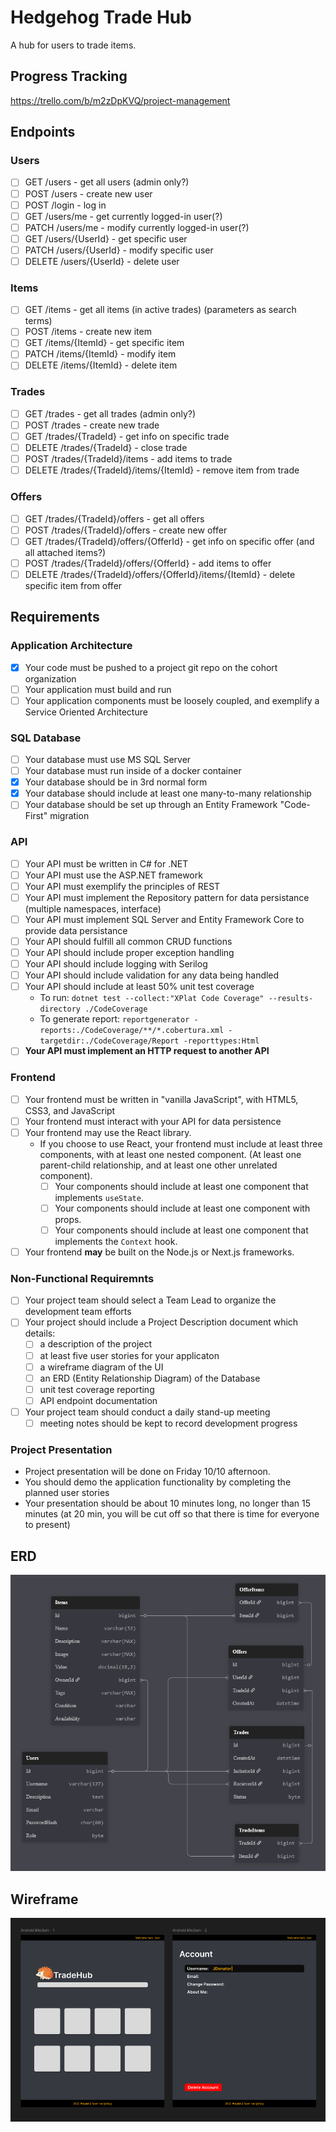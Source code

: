 # Hedgehog Trade Hub

A hub for users to trade items. 

## Progress Tracking

https://trello.com/b/m2zDpKVQ/project-management

## Endpoints

### Users

- [ ] GET /users - get all users (admin only?)
- [ ] POST /users - create new user
- [ ] POST /login - log in
- [ ] GET /users/me - get currently logged-in user(?)
- [ ] PATCH /users/me - modify currently logged-in user(?)
- [ ] GET /users/{UserId} - get specific user
- [ ] PATCH /users/{UserId} - modify specific user
- [ ] DELETE /users/{UserId} - delete user

### Items

- [ ] GET /items - get all items (in active trades) (parameters as search terms)
- [ ] POST /items - create new item
- [ ] GET /items/{ItemId} - get specific item
- [ ] PATCH /items/{ItemId} - modify item
- [ ] DELETE /items/{ItemId} - delete item

### Trades

- [ ] GET /trades - get all trades (admin only?)
- [ ] POST /trades - create new trade
- [ ] GET /trades/{TradeId} - get info on specific trade
- [ ] DELETE /trades/{TradeId} - close trade
- [ ] POST /trades/{TradeId}/items - add items to trade
- [ ] DELETE /trades/{TradeId}/items/{ItemId} - remove item from trade

### Offers

- [ ] GET /trades/{TradeId}/offers - get all offers
- [ ] POST /trades/{TradeId}/offers - create new offer
- [ ] GET /trades/{TradeId}/offers/{OfferId} - get info on specific offer (and all attached items?)
- [ ] POST /trades/{TradeId}/offers/{OfferId} - add items to offer
- [ ] DELETE /trades/{TradeId}/offers/{OfferId}/items/{ItemId} - delete specific item from offer

## Requirements

### Application Architecture

- [X] Your code must be pushed to a project git repo on the cohort organization
- [ ] Your application must build and run
- [ ] Your application components must be loosely coupled, and exemplify a Service Oriented Architecture

### SQL Database

- [ ] Your database must use MS SQL Server
- [ ] Your database must run inside of a docker container
- [X] Your database should be in 3rd normal form
- [X] Your database should include at least one many-to-many relationship
- [ ] Your database should be set up through an Entity Framework "Code-First" migration

### API

- [ ] Your API must be written in C# for .NET
- [ ] Your API must use the ASP.NET framework
- [ ] Your API must exemplify the principles of REST
- [ ] Your API must implement the Repository pattern for data persistance (multiple namespaces, interface)
- [ ] Your API must implement SQL Server and Entity Framework Core to provide data persistance
- [ ] Your API should fulfill all common CRUD functions
- [ ] Your API should include proper exception handling
- [ ] Your API should include logging with Serilog
- [ ] Your API should include validation for any data being handled
- [ ] Your API should include at least 50% unit test coverage
  - To run: `dotnet test --collect:"XPlat Code Coverage" --results-directory ./CodeCoverage`
  - To generate report: `reportgenerator -reports:./CodeCoverage/**/*.cobertura.xml -targetdir:./CodeCoverage/Report -reporttypes:Html`
- [ ] **Your API must implement an HTTP request to another API**

### Frontend

- [ ] Your frontend must be written in "vanilla JavaScript", with HTML5, CSS3, and JavaScript
- [ ] Your frontend must interact with your API for data persistence
- [ ] Your frontend may use the React library.
    - If you choose to use React, your frontend must include at least three components, with at least one nested component. (At least one parent-child relationship, and at least one other unrelated component).
        - [ ] Your components should include at least one component that implements `useState`.
        - [ ] Your components should include at least one component with props.
        - [ ] Your components should include at least one component that implements the `Context` hook.
- [ ] Your frontend __may__ be built on the Node.js or Next.js frameworks.

### Non-Functional Requiremnts

- [ ] Your project team should select a Team Lead to organize the development team efforts
- [ ] Your project should include a Project Description document which details:
    - [ ] a description of the project
    - [ ] at least five user stories for your applicaton
    - [ ] a wireframe diagram of the UI
    - [ ] an ERD (Entity Relationship Diagram) of the Database
    - [ ] unit test coverage reporting
    - [ ] API endpoint documentation
- [ ] Your project team should conduct a daily stand-up meeting
    - [ ] meeting notes should be kept to record development progress

### Project Presentation

- Project presentation will be done on Friday 10/10 afternoon.
- You should demo the application functionality by completing the planned user stories
- Your presentation should be about 10 minutes long, no longer than 15 minutes (at 20 min, you will be cut off so that there is time for everyone to present)

## ERD

![ERD](erdmk2.png)

## Wireframe

![Wireframe](wireframemk1.png)
